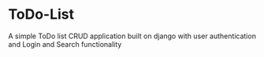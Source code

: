# ToDo-List
A simple ToDo list CRUD application built on django with user authentication and Login and Search functionality

